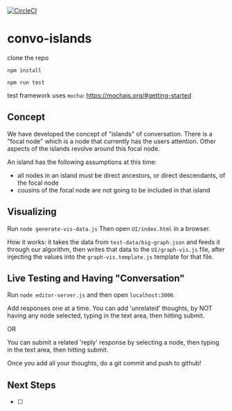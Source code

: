 [![CircleCI](https://circleci.com/gh/Connoropolous/convo-islands.svg?style=svg)](https://circleci.com/gh/Connoropolous/convo-islands)

# convo-islands

clone the repo

`npm install`

`npm run test`

test framework uses `mocha`: https://mochajs.org/#getting-started

## Concept

We have developed the concept of "islands" of conversation. There is a "focal node" which is a node that currently has the users attention.
Other aspects of the islands revolve around this focal node.

An island has the following assumptions at this time:
- all nodes in an island must be direct ancestors, or direct descendants, of the focal node
- cousins of the focal node are not going to be included in that island

## Visualizing

Run `node generate-vis-data.js`
Then open `UI/index.html` in a browser.

How it works: it takes the data from `test-data/big-graph.json` and feeds it through our algorithm, then writes that data to the `UI/graph-vis.js` file, after injecting the values into the `graph-vis.template.js` template for that file.

## Live Testing and Having "Conversation"

Run `node editor-server.js` and then open `localhost:3000`.

Add responses one at a time. You can add 'unrelated' thoughts, by NOT having any node selected, typing in the text area, then hitting submit.

OR

You can submit a related 'reply' response by selecting a node, then typing in the text area, then hitting submit.

Once you add all your thoughts, do a git commit and push to github!


## Next Steps
- [ ]
